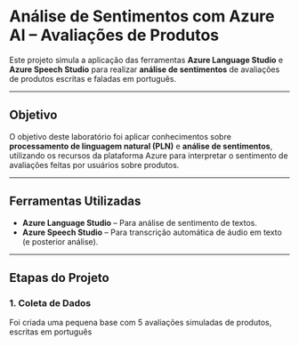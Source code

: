 #  Análise de Sentimentos com Azure AI – Avaliações de Produtos

Este projeto simula a aplicação das ferramentas **Azure Language Studio** e **Azure Speech Studio** para realizar **análise de sentimentos** de avaliações de produtos escritas e faladas em português.

---

##  Objetivo

O objetivo deste laboratório foi aplicar conhecimentos sobre **processamento de linguagem natural (PLN)** e **análise de sentimentos**, utilizando os recursos da plataforma Azure para interpretar o sentimento de avaliações feitas por usuários sobre produtos.

---

## Ferramentas Utilizadas

- **Azure Language Studio** – Para análise de sentimento de textos.
- **Azure Speech Studio** – Para transcrição automática de áudio em texto (e posterior análise).

---

##  Etapas do Projeto

### 1. Coleta de Dados
Foi criada uma pequena base com 5 avaliações simuladas de produtos, escritas em português
